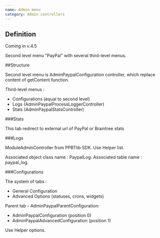 ```yaml
---
name: Admin menu
category: Admin controllers
---
```


## Definition

Coming in v.4.5

Second level menu "PayPal" with several third-level menus.

##Structure

Second level menu is AdminPaypalConfiguration controller, which replace content of getContent function.

Third-level menus :
* Configurations (equal to second level)
* Logs (AdminPaypalProcessLoggerController)
* Stats (AdminPaypalStatsController)

###Stats

This tab redirect to external url of PayPal or Braintree stats

###Logs

ModuleAdminController from PPBTlib SDK. 
Use Helper list.

Associated object class name : PaypalLog.
Associated table name : paypal_log.

###Configurations

The system of tabs : 
- General Configuration 
- Advanced Options (statuses, crons, widgets)

Parent tab - AdminPaypalParentConfiguration:
* AdminPaypalConfiguration (position 0)
* AdminPaypalAdvancedConfiguration (position 1)

Use Helper options.